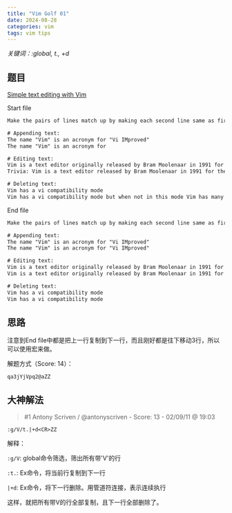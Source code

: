 ```yaml
---
title: "Vim Golf 01"
date: 2024-08-28
categories: vim
tags: vim tips
---
```


*关键词：:global, t., +d*

## 题目

[Simple text editing with Vim](https://www.vimgolf.com/challenges/4d1a34ccfa85f32065000004)

Start file

```txt
Make the pairs of lines match up by making each second line same as first:

# Appending text:
The name "Vim" is an acronym for "Vi IMproved"
The name "Vim" is an acronym for

# Editing text:
Vim is a text editor originally released by Bram Moolenaar in 1991 for the Amiga
Trivia: Vim is a text editor released by Bram Moolenaar in 1991 for the Amiga

# Deleting text:
Vim has a vi compatibility mode
Vim has a vi compatibility mode but when not in this mode Vim has many enhancements over vi
```

End file

```txt
Make the pairs of lines match up by making each second line same as first:

# Appending text:
The name "Vim" is an acronym for "Vi IMproved"
The name "Vim" is an acronym for "Vi IMproved"

# Editing text:
Vim is a text editor originally released by Bram Moolenaar in 1991 for the Amiga
Vim is a text editor originally released by Bram Moolenaar in 1991 for the Amiga

# Deleting text:
Vim has a vi compatibility mode
Vim has a vi compatibility mode
```

## 思路

注意到End file中都是把上一行复制到下一行，而且刚好都是往下移动3行，所以可以使用宏来做。

解题方式（Score: 14）：

```vim
qa3jYjVpq2@aZZ
```

## 大神解法

> #1 Antony Scriven / @antonyscriven - Score: 13 - 02/09/11 @ 19:03

```vim
:g/V/t.|+d<CR>ZZ
```

解释：

`:g/V`: global命令筛选，筛出所有带'V'的行

`:t.`: Ex命令，将当前行复制到下一行

`|+d`: Ex命令，将下一行删除。用管道符连接，表示连续执行

这样，就把所有带V的行全部复制，且下一行全部删除了。
